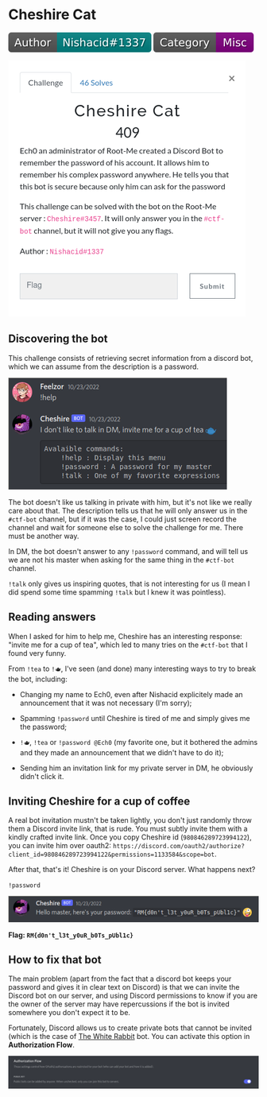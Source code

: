 # Cheshire Cat

![](./img/author-nishacid.svg) ![](./img/category.svg)

![](./img/cheshire-desc.png)

## Discovering the bot

This challenge consists of retrieving secret information from a discord bot, which we can assume from the description is a password.

![](./img/cheshire-1.png)

The bot doesn't like us talking in private with him, but it's not like we really care about that. The description tells us that he will only answer us in the `#ctf-bot` channel, but if it was the case, I could just screen record the channel and wait for someone else to solve the challenge for me. There must be another way.

In DM, the bot doesn't answer to any `!password` command, and will tell us we are not his master when asking for the same thing in the `#ctf-bot` channel.

`!talk` only gives us inspiring quotes, that is not interesting for us (I mean I did spend some time spamming `!talk` but I knew it was pointless).

## Reading answers

When I asked for him to help me, Cheshire has an interesting response: "invite me for a cup of tea", which led to many tries on the `#ctf-bot` that I found very funny.

From `!tea` to `!🫖`, I've seen (and done) many interesting ways to try to break the bot, including:

- Changing my name to Ech0, even after Nishacid explicitely made an announcement that it was not necessary (I'm sorry);

- Spamming `!password` until Cheshire is tired of me and simply gives me the password;

- `!🫖`, `!tea` or `!password @Ech0` (my favorite one, but it bothered the admins and they made an announcement that we didn't have to do it);

- Sending him an invitation link for my private server in DM, he obviously didn't click it.

## Inviting Cheshire for a cup of coffee

A real bot invitation mustn't be taken lightly, you don't just randomly throw them a Discord invite link, that is rude. You must subtly invite them with a kindly crafted invite link. Once you copy Cheshire id (`980846289723994122`), you can invite him over oauth2: `https://discord.com/oauth2/authorize?client_id=980846289723994122&permissions=1133584&scope=bot`.

After that, that's it! Cheshire is on your Discord server. What happens next?

`!password`

![](./img/cheshire-2.png)

**Flag: `RM{d0n't_l3t_y0uR_b0Ts_pUbl1c}`**

## How to fix that bot

The main problem (apart from the fact that a discord bot keeps your password and gives it in clear text on Discord) is that we can invite the Discord bot on our server, and using Discord permissions to know if you are the owner of the server may have repercussions if the bot is invited somewhere you don't expect it to be.

Fortunately, Discord allows us to create private bots that cannot be invited (which is the case of [The White Rabbit](./TheWhiteRabbit.md) bot. You can activate this option in **Authorization Flow**.

![](./img/cheshire-3.png)
